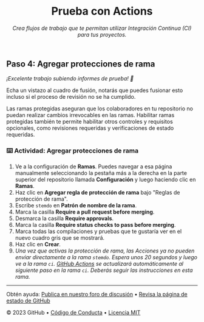 <header>

<!--
  <<< Notas del autor: Encabezado del curso >>>
  Incluye una imagen de 1280×640, el título del curso en minúsculas con descripción concisa en énfasis.
  En la configuración de tu repositorio: habilita el repositorio de plantillas, agrega tu imagen social de 1280×640, elimina automáticamente las ramas principales.
  Agrega tu licencia de código abierto, GitHub utiliza la licencia MIT.
-->

# Prueba con Actions

_Crea flujos de trabajo que te permitan utilizar Integración Continua (CI) para tus proyectos._

</header>

<!--
  <<< Notas del autor: Paso 4 >>>
  Comienza este paso reconociendo el paso anterior.
  Define los términos y enlaza a docs.github.com.
-->

## Paso 4: Agregar protecciones de rama

_¡Excelente trabajo subiendo informes de prueba! :partying_face:_

Echa un vistazo al cuadro de fusión, notarás que puedes fusionar esto incluso si el proceso de revisión no se ha cumplido.

Las ramas protegidas aseguran que los colaboradores en tu repositorio no puedan realizar cambios irrevocables en las ramas. Habilitar ramas protegidas también te permite habilitar otros controles y requisitos opcionales, como revisiones requeridas y verificaciones de estado requeridas.

### :keyboard: Actividad: Agregar protecciones de rama

1. Ve a la configuración de **Ramas**. Puedes navegar a esa página manualmente seleccionando la pestaña más a la derecha en la parte superior del repositorio llamada **Configuración** y luego haciendo clic en **Ramas**.
1. Haz clic en **Agregar regla de protección de rama** bajo "Reglas de protección de rama".
1. Escribe `stemdo` en **Patrón de nombre de la rama**.
1. Marca la casilla **Require a pull request before merging**.
1. Desmarca la casilla **Require approvals**.
1. Marca la casilla **Require status checks to pass before merging**.
1. Marca todas las compilaciones y pruebas que te gustaría ver en el nuevo cuadro gris que se mostrará.
1. Haz clic en **Crear**.
1. _Una vez que activas la protección de rama, las Acciones ya no pueden enviar directamente a la rama `stemdo`. Espera unos 20 segundos y luego ve a la rama `ci`. [GitHub Actions](https://docs.github.com/actions) se actualizará automáticamente al siguiente paso en la rama `ci`. Deberás seguir las instrucciones en esta rama._

<footer>

<!--
  <<< Notas del autor: Pie de página >>>
  Agrega un enlace para obtener soporte, página de estado de GitHub, código de conducta, enlace de licencia.
-->

---

Obtén ayuda: [Publica en nuestro foro de discusión](https://github.com/orgs/skills/discussions/categories/test-with-actions) &bull; [Revisa la página de estado de GitHub](https://www.githubstatus.com/)

&copy; 2023 GitHub &bull; [Código de Conducta](https://www.contributor-covenant.org/version/2/1/code_of_conduct/code_of_conduct.md) &bull; [Licencia MIT](https://gh.io/mit)

</footer>
